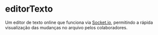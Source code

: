 # editorTexto
Um editor de texto online que funciona via [Socket.io](https://socket.io), permitindo a rápida visualização das mudanças no arquivo pelos colaboradores.
